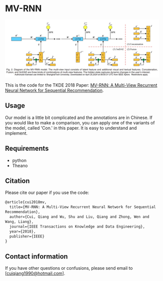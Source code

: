 # MV-RNN

<img src="mv_rnn.png" alt="model" style="zoom: 50%;" />

This is the code for the TKDE 2018 Paper: [MV-RNN: A Multi-View Recurrent Neural Network for Sequential Recommendation](https://ieeexplore.ieee.org/abstract/document/8534409).

## Usage

Our model is a little bit complicated and the annotations are in Chinese. If you would like to make a comparison, you can apply one of the variants of the model, called 'Con.' in this paper. It is easy to understand and implement.

## Requirements

- python
- Theano

## Citation

Please cite our paper if you use the code:
```
@article{cui2018mv,
  title={MV-RNN: A Multi-View Recurrent Neural Network for Sequential Recommendation},
  author={Cui, Qiang and Wu, Shu and Liu, Qiang and Zhong, Wen and Wang, Liang},
  journal={IEEE Transactions on Knowledge and Data Engineering},
  year={2018},
  publisher={IEEE}
}
```

## Contact information

If you have other questions or confusions, please send email to [cuiqiang1990@hotmail.com].
